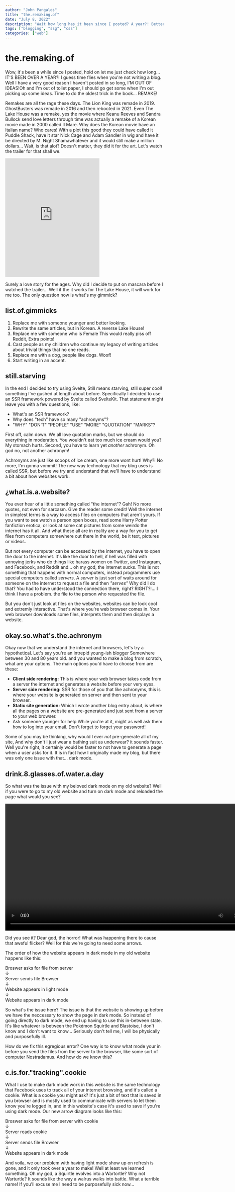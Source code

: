 ```yaml
---
author: "John Pangalos"
title: "the.remaking.of"
date: "July 8, 2022"
description: "Wait how long has it been since I posted? A year?! Better bring out the oldest trick in the book, a remake! How I remade this blog. This post includes a bit of information on SSR frameworks and SvelteKit: An SSR framework that from the maker of svelte."
tags: ["blogging", "ssg", "css"]
categories: ["web"]
---
```


<script context="module">
  import Link from "../../components/Link.svelte";
  import Tooltip from "../../components/Tooltip.svelte";
  import NerdAlert from "../../components/NerdAlert.svelte";
</script>

# the.remaking.of

<p>
  Wow, it's been a while since I posted, hold on let me just check how long...
  IT'S BEEN OVER A YEAR?! I guess time flies when you're not writing a blog.
  Well I have a very good reason I haven't posted in so long, <Tooltip
    ><span slot="main">I'M OUT OF IDEAS!</span><span slot="hover"
      >Oh and I'm out of toliet paper, I should go get some when I'm out picking
      up some ideas.</span
    ></Tooltip
  > Time to do the oldest trick in the book... REMAKE!
</p>

<p>
  Remakes are all the rage these days.
  <Link to="https://en.wikipedia.org/wiki/The_Lion_King_(2019_film)"
    >The Lion King</Link
  >
  was remade in 2019. GhostBusters was remade in 2016 and then rebooted in 2021.
  Even The Lake House was a remake, yes the movie where Keanu Reeves and Sandra Bullock
  send love letters through time was actually a remake of a Korean movie made in
  2000 called 
  <Tooltip>
  <span slot="main">Il Mare.</span>
  <span slot="hover">
    Why does the Korean movie have an Italian name? Who cares! With a plot this good
    they could have called it Puddle Shack, have it star Nick Cage and Adam Sandler in
    wig and have it be directed by M. Night Shamawhatever and it would still make a million dollars...
    Wait, is that alot? Doesn't matter, they did it for the art.
  </span>
  </Tooltip> Let's watch the trailer for that shall we.
</p>

<div class="flex justify-center aspect-video">
  <iframe class="w-full" height="378px" src="https://www.youtube.com/embed/V02lqEpbk2Y" title="The Lake House (2006) | Movie Trailer | Sandra Bullock, Keanu Reeves" frameborder="0" allow="accelerometer; autoplay; clipboard-write; encrypted-media; gyroscope; picture-in-picture" allowfullscreen></iframe>
</div>

<p>
  <Tooltip>
    <span slot="main">Surely a love story for the ages.</span>
    <span slot="hover">Why did I decide to put on mascara before I watched the trailer...</span>
  </Tooltip>
  Well if the it works for The Lake House, it will work for me too. The only question now is
  what's my gimmick?
</p>

## list.of.gimmicks

1. Replace me with someone younger and better looking.
1. <Tooltip>
     <span slot="main">Rewrite the same articles, but in Korean.</span>
     <span slot="hover">A reverse Lake House!</span>
   </Tooltip>
1. <Tooltip>
     <span slot="main">Replace me with someone who is Female</span>
     <span slot="hover">This would really piss off Reddit, Extra points!</span>
   </Tooltip>
1. Cast people as my children who continue my legacy of writing articles about trivial
   things that no one reads.
1. Replace me with a dog, <Tooltip>
   <span slot="main">people like dogs.</span>
   <span slot="hover">Woof!</span>
   </Tooltip>
1. Start writing in an accent.

## still.starving

<p>
In the end I decided to try using
<Tooltip>
  <span slot="main">Svelte,</span>
  <span slot="hover">Still means starving, still super cool!</span>
</Tooltip>
something I've gushed at length about <Link to="/blog/looking-svelte">before.</Link>
Specifically I decided to use an SSR framework powered by Svelte called SvelteKit.
That statement might leave you with a few questions, like:
</p>

- What's an SSR framework?
- Why does "tech" have so many "achronyms"?
- "WHY" "DON'T" "PEOPLE" "USE" "MORE" "QUOTATION" "MARKS"?

<p>
First off, calm down. We all love quotation marks, but we should do everything in moderation.
You wouldn't eat too much ice cream
<Tooltip>
  <span slot="main">would you?</span>
  <span slot="hover">My stomach hurts.</span>
</Tooltip>
Second, you have to learn
<Tooltip>
  <span slot="main">yet <i>another</i> achronym.</span>
  <span slot="hover">Oh god no, not another achronym!</span>
</Tooltip>
</p>

<NerdAlert />

<p>
Achronyms are just like scoops of ice cream, 
<Tooltip>
  <span slot="main">one more wont hurt!</span>
  <span slot="hover">Why?! No more, I'm gonna vommit!</span>
</Tooltip>
The new way technology that my blog uses is called SSR, but before we try and 
understand that we'll have to understand a bit about how websites work.
</p>

## ¿what.is.a.website?

<p>
You ever hear of a little something called 
<Tooltip>
  <span slot="main">"the internet"?</span>
  <span slot="hover">
    Gah! No more quotes, not even for sarcasm. Give the reader some credit!
  </span>
</Tooltip>
Well the internet in simplest terms is a way to access files on computers that 
aren't yours. If you want to see watch
<Link to="https://www.youtube.com/c/unboxtherapy">a person open boxes,</Link> 
<Link to="https://bookriot.com/harry-potter-erotica/">
  read some Harry Potter fanfiction erotica,
 </Link>
<Link to="https://cats.pangalos.dev">or look at some cat pictures from some weirdo</Link>
the internet has it all. And what these all are in reality are a way for you to
get files from computers somewhere out there in the world, be it text, pictures
or videos.
</p>

<p>
But not every computer can be accessed by the internet, you have to open the
<Tooltip>
  <span slot="main">door to the internet.</span>
  <span slot="hover">
    It's like the door to hell, if hell was filled with annoying jerks who do
    things like harass women on Twitter, and Instagram, and Facebook, and Reddit
    and... oh my god, the internet sucks.
  </span>
</Tooltip>
This is not something that happens with normal computers, instead programmers
use special computers called <i>servers</i>. A <i>server</i> is just sort of
waits around for someone on the internet to request a file and then 
<Tooltip>
  <span slot="main"><i>"serves"</i></span>
  <span slot="hover">
    Why did I do that? You had to have understood the connection there, right?
    RIGHT?!... I think I have a problem.
  </span>
</Tooltip>
the file to the person who requested the file.
</p>

<p>
But you don't just look at files on the websites, websites can be look cool 
and extremly interactive. That's where you're web browser comes in. Your web
browser downloads some files, interprets them and then displays a website.
</p>

## okay.so.what's.the.achronym

<p>
Okay now that we understand the internet and browsers, let's try a hypothetical. Let's say
you're an
<Tooltip>
  <span slot="main">intrepid young-ish blogger</span>
  <span slot="hover">Somewhere between 30 and 80 years old.</span>
</Tooltip>
and you wanted to make a blog from scratch, what are your options. The main options you'd have to choose from are these:
</p>

<ul>
  <li>
    <b>Client side rendering:</b> This is where your web browser takes code from
    a server the internet and generates a website before your very eyes.
  </li>
  <li>
    <b>Server side rendering:</b> SSR for those of you that like achronyms,
    this is where your website is generated on server and then sent to your
    browser.
  </li>
  <li>
    <b>Static site generation:</b>
    <Link to="/blog/the-making-of">
      Which I wrote another blog entry about,
    </Link>
    is where all the pages on a website are pre-generated and just sent from a 
    server to your web browser.
  </li>
  <li>
    <Tooltip>
      <span slot="main">Ask someone younger for help</span>
      <span slot="hover">
        While you're at it, might as well ask them how to log into your email. 
        Don't forget to forget your password!
      </span>
    </Tooltip>
  </li>
</ul>

<p>
Some of you may be thinking, why would I ever <Tooltip>
<span slot="main"><i>not</i> pre-generate all of my site,</span>
<span slot="hover">And why don't I just wear a bathing suit as underwear?</span>
</Tooltip>
it sounds faster.
Well you're right, it certainly would be faster to not have to generate a page
when a user asks for it. It is in fact how I originally made my blog, but there
was only one issue with that... dark mode.
</p>

## drink.8.glasses.of.water.a.day

So what was the issue with my beloved dark mode on my old website? Well if you
were to go to my old website and turn on dark mode and reloaded the page what
would you see?

<video height="403.52px" src="/see.mp4" controls>
  <track kind="captions">
  Your browser does not support the video tag.
</video>

Did you see it? Dear god, the horror! What was happening there to cause that
aweful flicker? Well for this we're going to need some arrows.

The order of how the website appears in dark mode in my old website happens
like this:

<div class="flex flex-col font-bold font-mono text-center">
  <div>
  Broswer asks for file from server
  </div>
  <div>
  &darr;
  </div>
  <div>
  Server sends file Browser 
  </div>
  <div>
  &darr; 
  </div>
  <div>
  Website appears in light mode
  </div>
  <div>
  &darr; 
  </div>
  <div>
  Website appears in dark mode 
  </div>
</div>

<p>
So what's the issue here? The issue is that the website is showing up before
we have the neccessary to show the page in dark mode. So instead of going
directly to dark mode, we end up having to use this 
<Tooltip>
  <span slot="main">in-between state.</span>
  <span slot="hover">
    It's like whatever is between the Pokémon Squirtle and Blastoise, I don't
    know and I don't want to know... Seriously don't tell me, I will be
    physically and purposefully ill.
  </span>
</Tooltip>
</p>

How do we fix this egregious error? One way is to know what mode your in before
you send the files from the server to the browser, like some sort of computer
Nostradamus. And how do we know this?

## c.is.for."tracking".cookie

<p>
What I use to make dark mode work in this website is the  
<Link to="https://truthinadvertising.org/articles/facebooks-tracking-cookies/">
  same technology that Facebook uses to track all of your internet browsing,
</Link>
and it's called a cookie. What is a cookie you might ask? It's just a bit of
text that is saved in you browser and is mostly used to communicate with servers
to let them know you're logged in, and in this website's case it's used to save
if you're using dark mode. Our new arrow diagram looks like this:
</p>

<div class="flex flex-col font-bold font-mono text-center">
  <div>
  Broswer asks for file from server with cookie
  </div>
  <div>
  &darr;
  </div>
  <div>
  Server reads cookie 
  </div>
  <div>
  &darr; 
  </div>
  <div>
  Server sends file Browser 
  </div>
  <div>
  &darr; 
  </div>
  <div>
  Website appears in dark mode 
  </div>
</div>

<p>
And voila, we our problem with having light mode show up on refresh is gone, and
it only took over a year to make! Well
<Tooltip>
  <span slot="main">at least we learned something.</span>
  <span slot="hover">
    Oh my god, a Squirtle evolves into a Wartortle? Why not Warturtle? It sounds like
    the way a walrus walks into battle. What a terrible name! If you'll excuse me
    I need to be purposefully sick now...
  </span>
</Tooltip>
</p>
